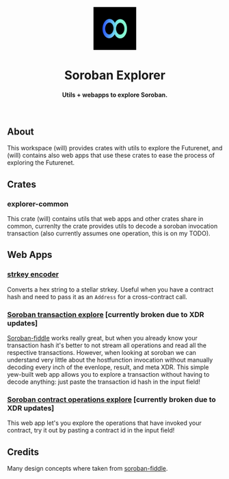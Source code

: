 
<div align="center">

  <img src="https://raw.githubusercontent.com/xycloo/soroban-guide/main/assets/logo.png" alt="logo" width="100" height="auto" />
  <h1>Soroban Explorer</h1>
  
  <h4>
	Utils + webapps to explore Soroban.
  </h4>
  
</div>
<br/>


## About
This workspace (will) provides crates with utils to explore the Futurenet, and (will) contains also web apps that use these crates to ease the process of exploring the Futurenet.

## Crates

### explorer-common
This crate (will) contains utils that web apps and other crates share in common, currenlty the crate provides utils to decode a soroban invocation transaction (also currently assumes one operation, this is on my TODO).

## Web Apps

### [strkey encoder](https://strkey-encode.xycloo.com/)
Converts a hex string to a stellar strkey. Useful when you have a contract hash and need to pass it as an `Address` for a cross-contract call.

### [Soroban transaction explore](https://tx-explorer.xycloo.com/) [currently broken due to XDR updates]
[Soroban-fiddle](https://github.com/leighmcculloch/soroban-fiddle) works really great, but when you already know your transaction hash it's better to not stream all operations and read all the respective transactions. However, when looking at soroban we can understand very little about the hostfunction invocation without manually decoding every inch of the evenlope, result, and meta XDR. This simple yew-built web app allows you to explore a transaction without having to decode anything: just paste the transaction id hash in the input field!


### [Soroban contract operations explore](https://contract-explore.xycloo.com) [currently broken due to XDR updates]
This web app let's you explore the operations that have invoked your contract, try it out by pasting a contract id in the input field!

## Credits
Many design concepts where taken from [soroban-fiddle](https://github.com/leighmcculloch/soroban-fiddle).


